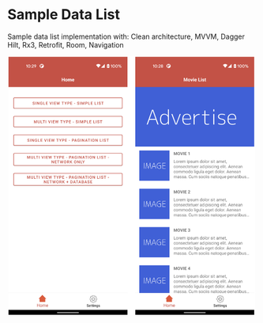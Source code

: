 # Sample Data List 
Sample data list implementation with: Clean architecture, MVVM, Dagger Hilt, Rx3, Retrofit, Room, Navigation
<p align="center">
  <img src="https://github.com/minhnn2607/SampleDataList/blob/main/images/screenshot.png?raw=true" width="500" title="hover text">
</p>

